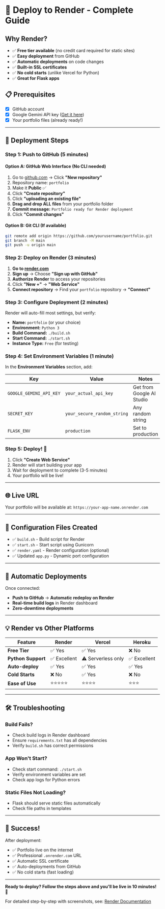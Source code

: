 # 🚀 Deploy to Render - Complete Guide

## Why Render?
- ✅ **Free tier available** (no credit card required for static sites)
- ✅ **Easy deployment** from GitHub
- ✅ **Automatic deployments** on code changes
- ✅ **Built-in SSL certificates**
- ✅ **No cold starts** (unlike Vercel for Python)
- ✅ **Great for Flask apps**

## 📋 Prerequisites
- [x] GitHub account
- [x] Google Gemini API key ([Get it here](https://makersuite.google.com/app/apikey))
- [x] Your portfolio files (already ready!)

---

## 🚀 Deployment Steps

### Step 1: Push to GitHub (5 minutes)

#### Option A: GitHub Web Interface (No CLI needed)
1. Go to [github.com](https://github.com) → Click **"New repository"**
2. Repository name: `portfolio`
3. Make it **Public** ✅
4. Click **"Create repository"**
5. Click **"uploading an existing file"**
6. **Drag and drop ALL files** from your portfolio folder
7. **Commit message:** `Portfolio ready for Render deployment`
8. Click **"Commit changes"**

#### Option B: Git CLI (If available)
```bash
git remote add origin https://github.com/yourusername/portfolio.git
git branch -M main
git push -u origin main
```

### Step 2: Deploy on Render (3 minutes)

1. **Go to [render.com](https://render.com)**
2. **Sign up** → Choose **"Sign up with GitHub"**
3. **Authorize Render** to access your repositories
4. Click **"New +"** → **"Web Service"**
5. **Connect repository** → Find your `portfolio` repository → **"Connect"**

### Step 3: Configure Deployment (2 minutes)

Render will auto-fill most settings, but verify:

- **Name:** `portfolio` (or your choice)
- **Environment:** `Python 3`
- **Build Command:** `./build.sh`
- **Start Command:** `./start.sh`
- **Instance Type:** `Free` (for testing)

### Step 4: Set Environment Variables (1 minute)

In the **Environment Variables** section, add:

| Key | Value | Notes |
|-----|-------|-------|
| `GOOGLE_GEMINI_API_KEY` | `your_actual_api_key` | Get from Google AI Studio |
| `SECRET_KEY` | `your_secure_random_string` | Any random string |
| `FLASK_ENV` | `production` | Set to production |

### Step 5: Deploy! 🚀

1. Click **"Create Web Service"**
2. Render will start building your app
3. Wait for deployment to complete (3-5 minutes)
4. Your portfolio will be live!

---

## 🌐 Live URL

Your portfolio will be available at:
`https://your-app-name.onrender.com`

---

## 🔧 Configuration Files Created

- ✅ `build.sh` - Build script for Render
- ✅ `start.sh` - Start script using Gunicorn
- ✅ `render.yaml` - Render configuration (optional)
- ✅ Updated `app.py` - Dynamic port configuration

---

## 🚀 Automatic Deployments

Once connected:
- **Push to GitHub** → **Automatic redeploy on Render**
- **Real-time build logs** in Render dashboard
- **Zero-downtime deployments**

---

## 💡 Render vs Other Platforms

| Feature | Render | Vercel | Heroku |
|---------|--------|--------|--------|
| **Free Tier** | ✅ Yes | ✅ Yes | ❌ No |
| **Python Support** | ✅ Excellent | ⚠️ Serverless only | ✅ Excellent |
| **Auto-deploy** | ✅ Yes | ✅ Yes | ✅ Yes |
| **Cold Starts** | ❌ No | ✅ Yes | ❌ No |
| **Ease of Use** | ⭐⭐⭐⭐⭐ | ⭐⭐⭐⭐ | ⭐⭐⭐ |

---

## 🛠️ Troubleshooting

### Build Fails?
- Check build logs in Render dashboard
- Ensure `requirements.txt` has all dependencies
- Verify `build.sh` has correct permissions

### App Won't Start?
- Check start command: `./start.sh`
- Verify environment variables are set
- Check app logs for Python errors

### Static Files Not Loading?
- Flask should serve static files automatically
- Check file paths in templates

---

## 🎉 Success!

After deployment:
- ✅ Portfolio live on the internet
- ✅ Professional `.onrender.com` URL
- ✅ Automatic SSL certificate
- ✅ Auto-deployments from GitHub
- ✅ No cold starts (fast loading)

---

**Ready to deploy? Follow the steps above and you'll be live in 10 minutes!** 🚀

For detailed step-by-step with screenshots, see: [Render Documentation](https://render.com/docs)
